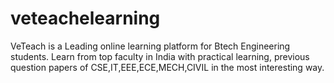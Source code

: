 # veteachelearning
VeTeach is a Leading online learning platform for Btech Engineering students. Learn from top faculty in India with practical learning, previous question papers of CSE,IT,EEE,ECE,MECH,CIVIL in the most interesting way.
